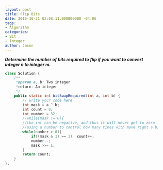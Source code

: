 ```yaml
---
layout: post
title: Flip Bits
date: 2015-10-21 02:08:11.000000000 -04:00
tags:
- Algorithm
categories:
- Bit
- Integer
author: Jason
---
```

<p><strong><em>Determine the number of bits required to flip if you want to convert integer n to integer m.</em></strong></p>


``` java
class Solution {
    /**
     *@param a, b: Two integer
     *return: An integer
     */
    public static int bitSwapRequired(int a, int b) {
        // write your code here
        int mask = a ^ b;
        int count = 0;
        int number = 32;
        //while(mask != 0){
        //the int can be negative, and thus it will never get to zero
        //using a number to control how many times with move right a bit.
        while(number > 0){
            if((mask & 1) == 1)  count++;
            number--;
            mask >>= 1;
        }
        return count;
    }
};
```
